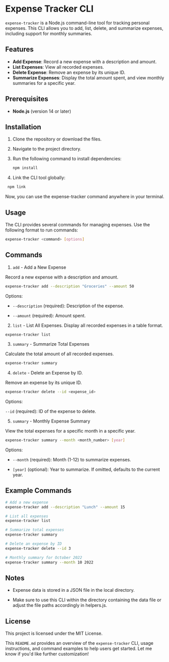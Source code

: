 # Expense Tracker CLI

`expense-tracker` is a Node.js command-line tool for tracking personal expenses. This CLI allows you to add, list, delete, and summarize expenses, including support for monthly summaries.

## Features

- **Add Expense**: Record a new expense with a description and amount.
- **List Expenses**: View all recorded expenses.
- **Delete Expense**: Remove an expense by its unique ID.
- **Summarize Expenses**: Display the total amount spent, and view monthly summaries for a specific year.

## Prerequisites

- **Node.js** (version 14 or later)

## Installation

1. Clone the repository or download the files.
2. Navigate to the project directory.
3. Run the following command to install dependencies:

   ```bash
   npm install
   ```

4. Link the CLI tool globally:
```bash
 npm link
 ```
Now, you can use the expense-tracker command anywhere in your terminal.

## Usage

The CLI provides several commands for managing expenses. Use the following format to run commands:

```bash
expense-tracker <command> [options]
```

## Commands
1. `add` - Add a New Expense

Record a new expense with a description and amount.

```bash
expense-tracker add --description "Groceries" --amount 50
```
Options:

- `--description` (required): Description of the expense.

- `--amount` (required): Amount spent.

2. `list` - List All Expenses.
Display all recorded expenses in a table format.

```bash
expense-tracker list
```
3. `summary` - Summarize Total Expenses

Calculate the total amount of all recorded expenses.

```bash
expense-tracker summary
```
4. `delete` - Delete an Expense by ID.

Remove an expense by its unique ID.

```bash
expense-tracker delete --id <expense_id>
```
Options:

`--id` (required): ID of the expense to delete.

5. `summary` - Monthly Expense Summary

View the total expenses for a specific month in a specific year.

```bash
expense-tracker summary --month <month_number> [year]
```
Options:

- `--month` (required): Month (1-12) to summarize expenses.

- `[year]` (optional): Year to summarize. If omitted, defaults to the current year.

## Example Commands

```bash 
# Add a new expense
expense-tracker add --description "Lunch" --amount 15

# List all expenses
expense-tracker list

# Summarize total expenses
expense-tracker summary

# Delete an expense by ID
expense-tracker delete --id 3

# Monthly summary for October 2022
expense-tracker summary --month 10 2022
```

## Notes

- Expense data is stored in a JSON file in the local directory.

- Make sure to use this CLI within the directory containing the data file or adjust the file paths accordingly in helpers.js.

## License

This project is licensed under the MIT License.

This `README.md` provides an overview of the `expense-tracker` CLI, usage instructions, and command examples to help users get started. Let me know if you'd like further customization!